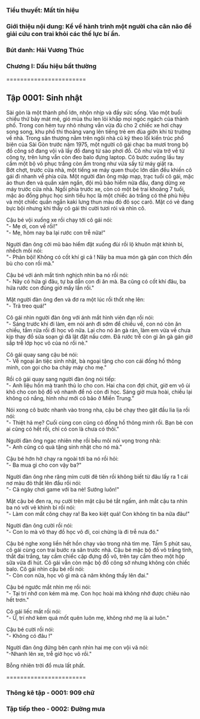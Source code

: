 ### Tiểu thuyết: Mất tín hiệu
### Giới thiệu nội dung: Kể về hành trình một người cha cân não để giải cứu con trai khỏi các thế lực bí ẩn.
### Bút danh: Hải Vương Thúc
### Chương I: Dấu hiệu bất thường

=======================

## Tập 0001: Sinh nhật

Sài gòn là một thành phố lớn, nhộn nhịp và đầy sức sống. Vào một buổi chiều thứ bảy mát mẻ, gió mùa thu len lỏi khắp mọi ngóc ngách của thành phố. Trong con hẻm tuy nhỏ nhưng vẫn vừa đủ cho 2 chiếc xe hơi chạy song song, khu phố thi thoảng vang lên tiếng trẻ em đùa giỡn khi từ trường về nhà. Trong sân thượng nằm trên ngôi nhà cũ kỹ theo lối kiến trúc phổ biên của Sài Gòn trước năm 1975, một người cô gái chạc ba mươi trong bộ đồ công sở đang vội vã lấy đồ đang từ sào phơi đồ. Cô như vừa trở về từ công ty, trên lưng vẫn còn đeo balo đựng laptop. Cô bước xuống lầu tay cầm một bộ võ phục trắng còn ẩm trong như vừa sấy từ máy giặt ra.  
Bớt chợt, trước cửa nhà, một tiếng xe máy quen thuộc lớn dần đều khiến cô gái đi nhanh về phía cửa. Một người đàn ông mập mạp, trạc tuổi cô gái, mặc áo thun đen và quần xám ngắn, đội mũ bảo hiểm nửa đầu, đang dừng xe máy trước cửa nhà. Ngồi phía trước xe, còn có một bé trai khoảng 7 tuổi, mặc áo đồng phục học sinh tiểu học là một chiếc áo trắng có thẻ phù hiệu và một chiếc quần ngắn kaki lưng thun màu đỏ đô sọc carô. Mặt có vẻ đang bực bội nhưng khi thấy cô gái thì cười tươi rói và nhìn cô.  

Cậu bé vội xuống xe rồi chạy tới cô gái nói:    
 "- Mẹ ơi, con về rồi!"  
 "- Mẹ, hôm nay ba lại rước con trễ nữa!"  

Người đàn ông cởi mũ bảo hiểm đặt xuống đùi rồi lộ khuôn mặt khinh bỉ, nhếch môi nói:  
 "- Phản bội! Không có cốt khí gì cả ! Nãy ba mua món gà gán con thích đền bù cho con rồi mà."  

Cậu bé với ánh mắt tinh nghịch nhìn ba nó rồi nói:  
 "- Nãy có hứa gì đâu, tự ba dẫn con đi ăn mà. Ba cũng có cốt khí đâu, ba hứa rước con đúng giờ mấy lần rồi."  

Mặt người đàn ông đen và đơ ra một lúc rồi thốt nhẹ lên:  
 "- Trả treo quá!"  

Cô gái nhìn người đàn ông với ánh mắt hình viên đạn rồi nói:  
 "- Sáng trước khi đi làm, em nói anh đi sớm để chiều về, con nó còn ăn chiều, tắm rửa rồi đi học võ nữa. Lại cho nó ăn gà rán, làm em vừa về chưa kịp thay đồ sửa soạn gì đã lật đật nấu cơm. Đã rước trễ còn gì ăn gà gán giờ sắp trễ lớp học võ của nó rồi nè."  

Cô gái quay sang cậu bé nói:  
 "- Về ngoại ăn tiệc sinh nhật, bà ngoại tặng cho con cái đồng hồ thông minh, con gọi cho ba cháy máy cho mẹ."  

Rồi cô gái quay sang người đàn ông nói tiếp:  
 "- Anh liệu hồn mà tranh thủ lo cho con. Hai cha con đợi chút, giờ em vô ủi khô cho con bộ đồ võ nhanh để nó còn đi học. Sáng giờ mưa hoài, chiều lại không có nắng, hình như mới có bão ở Miền Trung."  

Nói xong cô bước nhanh vào trong nha, cậu bé chạy theo gật đầu lia lịa rồi nói:  
 "- Thiệt hả mẹ? Cuối cùng con cũng có đồng hồ thông minh rồi. Bạn bè con ai cũng có hết rồi, chỉ có con là chưa có thôi."  

Người đàn ông ngạc nhiên nhẹ rồi bễu môi nói vọng trong nhà:  
 "- Anh cũng có quà tặng sinh nhật cho nó mà."  

Cậu bé hớn hở chạy ra ngoài tới ba nó rồi hỏi:  
 "- Ba mua gì cho con vậy ba?"  

Người đàn ông nhe răng mỉm cười đê tiên rồi không biết từ đâu lấy ra 1 cái nơ màu đỏ thắt lên đầu rồi nói:  
 "- Cả ngày chơi game với ba nè! Sướng luôn!"  

Mặt cậu bé đen ra, nụ cười trên mặt cậu bé tắt ngấm, ánh mắt cậu ta nhìn ba nó với vẻ khinh bỉ rồi nói:  
 "- Làm con mất công chạy ra! Ba keo kiệt quá! Con không tin ba nữa đâu!"  

Người đàn ông cười rồi nói:  
 "- Con lo mà vô thay đồ học võ đi, coi chừng là đi trễ nưa đó."  

Cậu bé nghe xong liền hết hồn chạy vào trong nhà tìm mẹ. Tầm 5 phút sau, cô gái cùng con trai bước ra sân trước nhà. Cậu bé mặc bộ đồ võ trắng tinh, thắt đai trắng, tay cầm chiếc cặp đựng đồ võ, trên tay cầm theo một hộp sữa vừa đi hút. Cô gái vẫn còn mặc bộ đồ công sở nhưng không còn chiếc balo. Cô gái nhìn cậu bé rồi nói:  
 "- Còn con nữa, học võ gì mà cả năm không thấy lên đai."  

Cậu bé ngước mắt nhìn mẹ rồi nói:  
 "- Tại trí nhớ con kém mà mẹ. Con học hoài mà không nhớ được chiêu nào hết trơn."  

Cô gái liếc mắt rồi nói:  
 "- Ừ, trí nhớ kém quá mốt quên luôn mẹ, không nhớ mẹ là ai luôn."  

Cậu bé cười rồi nói:  
 "- Không có đâu !"  

Người đàn ông đứng bên cạnh nhìn hai mẹ con vội vã nói:  
 "-Nhanh lên xe, trễ giờ học võ rồi."  

Bỗng nhiên trời đổ mưa lất phất.  

=======================

### Thông kê tập - 0001: 909 chữ
### Tập tiếp theo - 0002: Đường mưa
